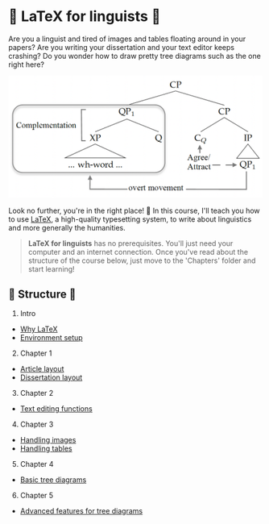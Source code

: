 # 👀 LaTeX for linguists 👀

Are you a linguist and tired of images and tables floating around in your papers? Are you writing your dissertation and your text editor keeps crashing? Do you wonder how to draw pretty tree diagrams such as the one right here?

![This is an image of a tree diagram](files/images/image1.png)

Look no further, you're in the right place! 🥳 In this course, I'll teach you how to use [LaTeX](https://www.latex-project.org/), a high-quality typesetting system, to write about linguistics and more generally the humanities.

> **LaTeX for linguists** has no prerequisites. You'll just need your computer and an internet connection. Once you've read about the structure of the course below, just move to the 'Chapters' folder and start learning!

## 🌳 Structure 🌳

1. Intro
- [Why LaTeX](https://github.com/CaterinaBi/LaTeX-for-linguists/blob/main/chapters/intro/Why%20LaTeX.ipynb)
- [Environment setup](https://github.com/CaterinaBi/LaTeX-for-linguists/blob/main/chapters/intro/Environment%20setup.mdx)
2. Chapter 1
- [Article layout](https://github.com/CaterinaBi/LaTeX-for-linguists/blob/main/chapters/chapter1/Article%20layout.mdx)
- [Dissertation layout](https://github.com/CaterinaBi/LaTeX-for-linguists/blob/main/chapters/chapter1/Dissertation%20layout.mdx)
3. Chapter 2
- [Text editing functions](https://github.com/CaterinaBi/LaTeX-for-linguists/blob/main/chapters/chapter2/Text%20editing%20functions.mdx)
4. Chapter 3
- [Handling images](https://github.com/CaterinaBi/LaTeX-for-linguists/blob/main/chapters/chapter3/Handling%20images.mdx)
- [Handling tables](https://github.com/CaterinaBi/LaTeX-for-linguists/blob/main/chapters/chapter3/Handling%20tables.mdx)
5. Chapter 4
- [Basic tree diagrams](https://github.com/CaterinaBi/LaTeX-for-linguists/blob/main/chapters/chapter4/Basic%20tree%20diagrams.mdx)
6. Chapter 5
- [Advanced features for tree diagrams](https://github.com/CaterinaBi/LaTeX-for-linguists/blob/main/chapters/chapter5/Advanced%20features%20for%20tree%20diagrams.mdx)
